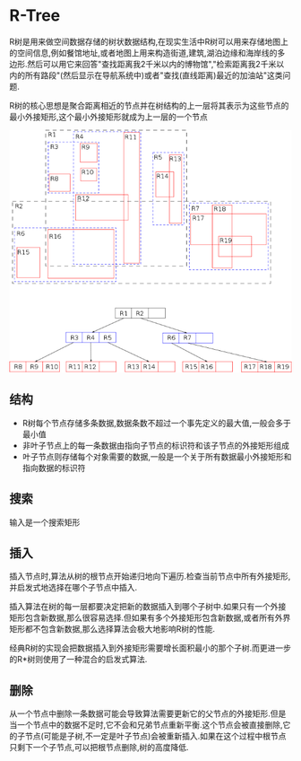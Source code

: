 # R-Tree

R树是用来做空间数据存储的树状数据结构,在现实生活中R树可以用来存储地图上的空间信息,例如餐馆地址,或者地图上用来构造街道,建筑,湖泊边缘和海岸线的多边形.然后可以用它来回答"查找距离我2千米以内的博物馆","检索距离我2千米以内的所有路段"(然后显示在导航系统中)或者"查找(直线距离)最近的加油站"这类问题.

R树的核心思想是聚合距离相近的节点并在树结构的上一层将其表示为这些节点的最小外接矩形,这个最小外接矩形就成为上一层的一个节点

![R-Tree](img/R-Tree.png)

## 结构

* R树每个节点存储多条数据,数据条数不超过一个事先定义的最大值,一般会多于最小值
* 非叶子节点上的每一条数据由指向子节点的标识符和该子节点的外接矩形组成
* 叶子节点则存储每个对象需要的数据,一般是一个关于所有数据最小外接矩形和指向数据的标识符

## 搜索

输入是一个搜索矩形

## 插入

插入节点时,算法从树的根节点开始递归地向下遍历.检查当前节点中所有外接矩形,并启发式地选择在哪个子节点中插入.

插入算法在树的每一层都要决定把新的数据插入到哪个子树中.如果只有一个外接矩形包含新数据,那么很容易选择.但如果有多个外接矩形包含新数据,或者所有外界矩形都不包含新数据,那么选择算法会极大地影响R树的性能.

经典R树的实现会把数据插入到外接矩形需要增长面积最小的那个子树.而更进一步的R*树则使用了一种混合的启发式算法.

## 删除

从一个节点中删除一条数据可能会导致算法需要更新它的父节点的外接矩形.但是当一个节点中的数据不足时,它不会和兄弟节点重新平衡.这个节点会被直接删除,它的子节点(可能是子树,不一定是叶子节点)会被重新插入.如果在这个过程中根节点只剩下一个子节点,可以把根节点删除,树的高度降低.
